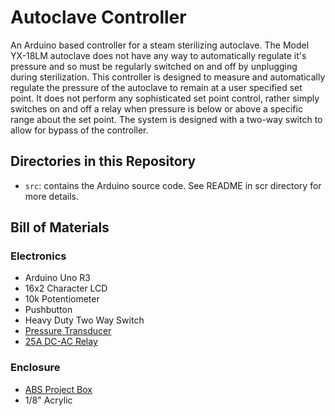 # Autoclave Controller

An Arduino based controller for a steam sterilizing autoclave. The Model YX-18LM autoclave does not have any way to automatically regulate it's pressure and so must be regularly switched on and off by unplugging during sterilization. This controller is designed to measure and automatically regulate the pressure of the autoclave to remain at a user specified set point. It does not perform any sophisticated set point control, rather simply switches on and off a relay when pressure is below or above a specific range about the set point. The system is designed with a two-way switch to allow for bypass of the controller.

## Directories in this Repository

- `src`: contains the Arduino source code. See README in scr directory for more details.

## Bill of Materials

### Electronics

- Arduino Uno R3
- 16x2 Character LCD
- 10k Potentiometer
- Pushbutton
- Heavy Duty Two Way Switch
- [Pressure Transducer](https://www.amazon.com/gp/product/B00RCPDPRQ/ref=oh_aui_detailpage_o07_s00?ie=UTF8&psc=1)
- [25A DC-AC Relay](https://www.amazon.com/gp/product/B0087ZTN08/ref=oh_aui_detailpage_o09_s01?ie=UTF8&psc=1)

### Enclosure

- [ABS Project Box](https://www.amazon.com/Hammond-1591ESBK-ABS-Project-Black/dp/B0002BSRIO/ref=sr_1_4?s=lamps-light&ie=UTF8&qid=1543547356&sr=1-4&keywords=project+box)
- 1/8" Acrylic